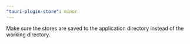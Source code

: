 ```yaml
---
"tauri-plugin-store": minor
---
```


Make sure the stores are saved to the application directory instead of the working directory.
